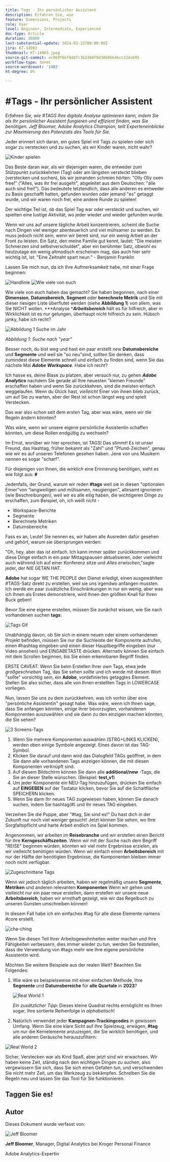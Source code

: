 ```yaml
---
title: Tags - Ihr persönlicher Assistent
description: Erfahren Sie, wie
feature: Dimensions, Projects
role: User
level: Beginner, Intermediate, Experienced
doc-type: Article
duration: 36000
last-substantial-update: 2024-02-22T00:00:00Z
jira: KT-14963
thumbnail: KT-14963.jpeg
source-git-commit: ec969f6bf8d8fc3b2d60f9d30685646cc32dab95
workflow-type: tm+mt
source-wordcount: '1403'
ht-degree: 0%

---
```



# #Tags - Ihr persönlicher Assistent

_Erfahren Sie, wie #TAGS Ihre digitale Analyse optimieren kann, indem Sie als Ihr persönlicher Assistent fungieren und effizient finden, was Sie benötigen. Jeff Bloomer, Adobe Analytics Champion, teilt Experteneinblicke zur Maximierung des Potenzials des Tools für Sie._

Jeder erinnert sich daran, ein gutes Spiel mit Tags zu spielen oder sich sogar zu verstecken und zu suchen, als wir Kinder waren, nicht wahr?

![Kinder spielen](assets/kids-playing.jpeg)

Das Beste daran war, als wir diejenigen waren, die entweder zum Stützpunkt zurückkehrten (Tag) oder am längsten versteckt blieben (verstecken und suchen), bis wir jemanden schreien hörten: &quot;Olly Olly oxen free!&quot; (&quot;Alles, was ihr frei ausgeht&quot;, abgeleitet aus dem Deutschen: &quot;alle auch sind frei!&quot;).  Das bedeutete letztendlich, dass alle anderen es entweder zu Basis geschafft hatten, gefunden wurden oder jemand &quot;es&quot; getaggt wurde, und wir waren noch frei, eine andere Runde zu spielen!

Der wichtige Teil ist, ob das Spiel Tag war oder versteckt und suchen, wir spielten eine lustige Aktivität, wo jeder wieder und wieder gefunden wurde.

Wenn wir uns auf unsere tägliche Arbeit konzentrieren, scheint die Suche nach Dingen viel weniger abenteuerlich und viel mühsamer zu werden. Es muss jedoch nicht sein, wenn wir bereit sind, nur ein wenig Arbeit an der Front zu leisten.  Ein Satz, den meine Familie gut kennt, lautet: &quot;Die meisten Schmerzen sind selbstverschuldet&quot;, aber ein berühmter Satz, obwohl es heutzutage ein wenig altmodisch erscheinen mag, das auch hier sehr wichtig ist, ist: &quot;Eine Zeitnaht spart neun.&quot; - Benjamin Franklin

Lassen Sie mich nun, da ich Ihre Aufmerksamkeit habe, mit einer Frage beginnen:


![Handlinie](assets/hand-outline.png) ![Wie viele von euch](assets/how-many-of-you.png)

Wie viele von euch haben das gemacht?  Sie haben begonnen, nach einer **Dimension**, **Datumsbereich**, **Segment** oder **berechnete Metrik** und Sie mit dieser riesigen Liste überflutet werden (siehe **Abbildung 1**) von allem, was Sie NICHT wollen.  ***Analyse ****Arbeitsbereich*** hält es für hilfreich, aber in Wirklichkeit ist es nur gelungen, überhaupt nicht hilfreich zu sein.  Hübsch janky, habe ich recht?

![Abbildung 1 Suche im Jahr](assets/figure-1-search-for-year.png)

*Abbildung 1: Suche nach &quot;year&quot;*

Besser noch, du bist weg und hast ein paar erstellt *new* **Datumsbereiche** und **Segmente** und weil sie &quot;so neu&quot;sind, sollten Sie denken, dass zumindest diese Elemente schnell und einfach zu finden sind, wenn Sie das nächste Mal ***Adobe Workspace***. Habe ich recht?

Ich hasse es, deine Blase zu platzen, aber versuch nur, zu gehen ***Adobe Analytics*** nachdem Sie gerade all Ihre neuesten &quot;kleinen Freunde&quot; erschaffen haben und wenn Sie zurückkehren, sind die meisten einfach weggelaufen.  Wenn du Glück hast, *vielleicht* Einer von ihnen blieb zurück, um auf Sie zu warten, aber der Rest ist schon längst weg und spielt Verstecken.


Das war also schon seit dem ersten Tag, aber was wäre, wenn wir die Regeln ändern könnten?

Was wäre, wenn wir unsere eigene persönliche Assistentin schaffen könnten, um diese Rollen endgültig zu wechseln?

Im Ernst, worüber wir hier sprechen, ist TAGS!  Das stimmt!  Es ist unser Freund, das Hashtag, früher bekannt als &quot;Zahl&quot; und &quot;Pfund-Zeichen&quot;, genau wie wir es auf unseren Telefonen gesehen haben.  Jene von uns Musikern nennen es sogar &quot;scharf&quot;.

Für diejenigen von Ihnen, die *wirklich* eine Erinnerung benötigen, sieht es wie folgt aus: **#**

Jedenfalls, der Grund, warum wir reden **#tags** weil sie in diesen &quot;optionalen Eimer&quot;von &quot;langweiligen und mühsamen, neugierigen&quot;, allesamt ignorieren (wie Beschreibungen), weil wir es alle eilig haben, die wichtigeren Dinge zu erschaffen, zum Beispiel, oh, ich weiß nicht -

- Workspace-Berichte
- Segmente
- Berechnete Metriken 
- Datumsbereiche

Fass es an, Leute!  Sie nennen es, wir haben alle Ausreden dafür gesehen und gehört, warum sie übersprungen werden:

&quot;Oh, hey, aber das ist einfach.  Ich kann immer später zurückkommen und diese Dinge einfach in ein paar Mittagspausen aktualisieren, oder vielleicht auch während ich auf einer Konferenz sitze und *Alles erwischen*,&quot;sagte jeder, der NIE GETAN HAT.


**Adobe** hat sogar WE THE PEOPLE den Dienst erledigt, einen ausgewählten #TAGS-Satz direkt zu erstellen, weil sie uns irgendwo anfangen mussten.  Ich werde ein paar zusätzliche Einschränkungen in nur ein wenig, aber was ich Ihnen als Erstes demonstriere, wird Ihnen den größten Knall für Ihren Buck geben!

Bevor Sie eine eigene erstellen, müssen Sie zunächst wissen, wie Sie nach vorhandenen suchen **tags**:

![Tags Gif](assets/tags-gif.gif)

Unabhängig davon, ob Sie sich in einem neuen oder einem vorhandenen Projekt befinden, müssen Sie nur die Suchleiste der Komponente aufrufen, einen #hashtag eingeben und einen dieser Hauptbegriffe eingeben (nur Video ansehen) und EINGABETASTE drücken. Alternativ können Sie einfach mit dem Scrollen beginnen, bis Sie einen erkennbaren Begriff finden.

ERSTE CAVEAT: Wenn Sie beim Erstellen Ihrer *own* Tags, etwa jede *großgeschrieben* Tag, das Sie sehen *sollte* und ich werde mit diesem Wort &quot;sollte&quot; vorsichtig sein, ein **Adobe**, vordefiniertes getaggtes Element.  Stellen Sie also sicher, dass alle von Ihnen erstellten Tags in LOWERCASE vorliegen.


Nun, lassen Sie uns zu dem zurückkehren, was ich vorhin über eine &quot;persönliche Assistentin&quot; gesagt habe.  Was wäre, wenn ich Ihnen sage, dass Sie anfangen könnten, einige Ihrer bevorzugten, vorhandenen Komponenten auszuwählen und sie dann zu den einzigen machen könnten, die Sie sehen?

![3 Screens-Tags](assets/3-screens-tags.png)


1. Wenn Sie mehrere Komponenten auswählen (STRG+LINKS KLICKEN), werden oben einige Symbole angezeigt.  Eines davon ist das TAG-Symbol.
1. Klicken Sie darauf und dann wird das Dialogfeld TAGs geöffnet, in dem Sie dann alle vorhandenen Tags anzeigen können, die mit diesen Komponenten verknüpft sind.
1. Auf diesem Bildschirm können Sie dann alle **additional/new** -Tags, die Sie an dieser Stelle wünschen.  (Beispiel: **test\_v1**)
1. Um jeder Komponente ein NEU-Tag hinzuzufügen, drücken Sie einfach auf **EINGEBEN** auf der Tastatur klicken, bevor Sie auf die Schaltfläche SPEICHERN klicken.
1. Wenn Sie dann Ihr neues TAG zugewiesen haben, können Sie danach suchen, indem Sie hashtag(#) und Ihr neues TAG eingeben.

Verzeihen Sie die Puppe, aber &quot;#tag, Sie sind es!&quot;  Du hast dich in der Zukunft nur noch viel weniger gesucht!  Jetzt können Sie sehen, wo Ihre Sorgfaltspflicht und harte Arbeit endlich ins Spiel kommen.

Angenommen, wir arbeiten im **Reisebranche** und wir erstellen einen Bericht für ihre **Kerngeschäftszeiten**.  Wenn wir mit der Suche nach dem Begriff &quot;REISE&quot; beginnen würden, könnten wir viel mehr Ergebnisse erzielen, als wir vielleicht benötigen würden.  Wenn wir einfach einen **Arbeitsbereich** mit nur der Hälfte der benötigten Ergebnisse, die Komponenten bleiben immer noch nicht verfügbar.

![Zugeschnittene Tags](assets/crooked-tags.png)

Wenn wir jedoch täglich arbeiten, haben wir regelmäßig unsere **Segmente**, **Metriken** und anderen relevanten **Komponenten** Wenn wir gehen und vielleicht nur ein paar neue erstellen, dann erstellen wir unsere neue **Arbeitsbereich**, haben wir ernsthaft gezeigt, wie wir das Regelbuch zu unseren Gunsten umschreiben können!

In diesem Fall habe ich ein einfaches #tag für alle diese Elemente namens #core erstellt.

![cha-ching](assets/cha-ching.png)

Wenn Sie diesen Teil Ihrer Arbeitsgewohnheiten weiter machen und Ihre Fähigkeiten verbessern, dies immer wieder zu tun, werden Sie feststellen, dass die Verwendung von #tags mehr wie Ihre eigene persönliche Assistentin wird.

Möchten Sie weitere Beispiele aus der realen Welt? Beachten Sie Folgendes:

1. Wie wäre es beispielsweise mit einer einfachen Methode, Ihre **Segmente** und **Datumsbereiche** für **alle Quartale** in **2023**?

   ![Real World 1](assets/real-world-1.png)

   *Ein zusätzlicher Tipp*: Dieses kleine Quadrat rechts ermöglicht es Ihnen sogar, Ihre sortierte Reihenfolge in *alphabetisch*!


1. Natürlich verwendet jeder **Kampagnen-Trackingcodes** in gewissem Umfang.  Wenn Sie eine klare Sicht auf *Ihre* Spielzeug, erwägen, **#tag** um nur die Kernelemente anzuzeigen, die Sie wirklich benötigen, und alle anderen Geräusche herauszufiltern:

![Real World 2](assets/real-world-2.png)

Sicher, Verstecken war als Kind Spaß, aber jetzt sind wir erwachsen.  Wir haben keine Zeit, ständig nach den wichtigen Dingen zu suchen, also vergewissern Sie sich, dass Sie sich einen Gefallen tun, und verschwenden Sie nicht mehr Zeit, um das Werkzeug zu bekämpfen.  Schreiben Sie die Regeln neu und lassen Sie das Tool für Sie funktionieren.

## Taggen Sie es!


## Autor

Dieses Dokument wurde verfasst von:

![Jeff Bloomer](assets/jeff-bloomer.png)

**Jeff Bloomer**, Manager, Digital Analytics bei Kroger Personal Finance

Adobe Analytics-Expertin







